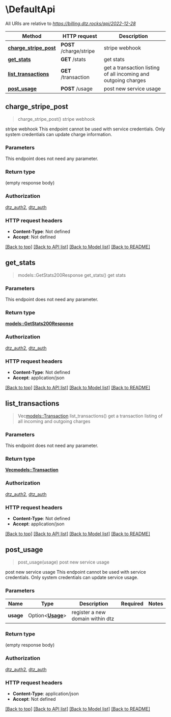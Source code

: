 # \DefaultApi

All URIs are relative to *https://billing.dtz.rocks/api/2022-12-28*

Method | HTTP request | Description
------------- | ------------- | -------------
[**charge_stripe_post**](DefaultApi.md#charge_stripe_post) | **POST** /charge/stripe | stripe webhook
[**get_stats**](DefaultApi.md#get_stats) | **GET** /stats | get stats
[**list_transactions**](DefaultApi.md#list_transactions) | **GET** /transaction | get a transaction listing of all incoming and outgoing charges
[**post_usage**](DefaultApi.md#post_usage) | **POST** /usage | post new service usage



## charge_stripe_post

> charge_stripe_post()
stripe webhook

stripe webhook This endpoint cannot be used with service credentials. Only system credentials can update charge information. 

### Parameters

This endpoint does not need any parameter.

### Return type

 (empty response body)

### Authorization

[dtz_auth2](../README.md#dtz_auth2), [dtz_auth](../README.md#dtz_auth)

### HTTP request headers

- **Content-Type**: Not defined
- **Accept**: Not defined

[[Back to top]](#) [[Back to API list]](../README.md#documentation-for-api-endpoints) [[Back to Model list]](../README.md#documentation-for-models) [[Back to README]](../README.md)


## get_stats

> models::GetStats200Response get_stats()
get stats

### Parameters

This endpoint does not need any parameter.

### Return type

[**models::GetStats200Response**](getStats_200_response.md)

### Authorization

[dtz_auth2](../README.md#dtz_auth2), [dtz_auth](../README.md#dtz_auth)

### HTTP request headers

- **Content-Type**: Not defined
- **Accept**: application/json

[[Back to top]](#) [[Back to API list]](../README.md#documentation-for-api-endpoints) [[Back to Model list]](../README.md#documentation-for-models) [[Back to README]](../README.md)


## list_transactions

> Vec<models::Transaction> list_transactions()
get a transaction listing of all incoming and outgoing charges

### Parameters

This endpoint does not need any parameter.

### Return type

[**Vec<models::Transaction>**](Transaction.md)

### Authorization

[dtz_auth2](../README.md#dtz_auth2), [dtz_auth](../README.md#dtz_auth)

### HTTP request headers

- **Content-Type**: Not defined
- **Accept**: application/json

[[Back to top]](#) [[Back to API list]](../README.md#documentation-for-api-endpoints) [[Back to Model list]](../README.md#documentation-for-models) [[Back to README]](../README.md)


## post_usage

> post_usage(usage)
post new service usage

post new service usage This endpoint cannot be used with service credentials. Only system credentials can update service usage. 

### Parameters


Name | Type | Description  | Required | Notes
------------- | ------------- | ------------- | ------------- | -------------
**usage** | Option<[**Usage**](Usage.md)> | register a new domain within dtz |  |

### Return type

 (empty response body)

### Authorization

[dtz_auth2](../README.md#dtz_auth2), [dtz_auth](../README.md#dtz_auth)

### HTTP request headers

- **Content-Type**: application/json
- **Accept**: Not defined

[[Back to top]](#) [[Back to API list]](../README.md#documentation-for-api-endpoints) [[Back to Model list]](../README.md#documentation-for-models) [[Back to README]](../README.md)

